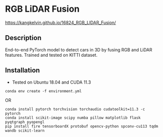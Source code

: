# RGB LiDAR Fusion
https://kangkelvin.github.io/16824_RGB_LIDAR_Fusion/
## Description

End-to-end PyTorch model to detect cars in 3D by fusing RGB and LiDAR features. Trained and tested on KITTI dataset.

## Installation

- Tested on Ubuntu 18.04 and CUDA 11.3

```
conda env create -f environment.yml
```

OR

```commandline
conda install pytorch torchvision torchaudio cudatoolkit=11.3 -c pytorch
conda install scikit-image scipy numba pillow matplotlib flask pyqtgraph pyopengl
pip install fire tensorboardX protobuf opencv-python spconv-cu113 tqdm wandb scikit-learn
```
